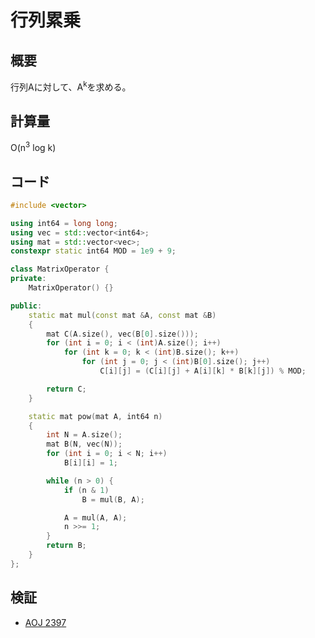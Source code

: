 # 行列累乗
## 概要
行列Aに対して、A<sup>k</sup>を求める。

## 計算量
O(n<sup>3</sup> log k)

## コード
```cpp
#include <vector>

using int64 = long long;
using vec = std::vector<int64>;
using mat = std::vector<vec>;
constexpr static int64 MOD = 1e9 + 9;

class MatrixOperator {
private:
    MatrixOperator() {}

public:
    static mat mul(const mat &A, const mat &B)
    {
        mat C(A.size(), vec(B[0].size()));
        for (int i = 0; i < (int)A.size(); i++)
            for (int k = 0; k < (int)B.size(); k++)
                for (int j = 0; j < (int)B[0].size(); j++)
                    C[i][j] = (C[i][j] + A[i][k] * B[k][j]) % MOD;

        return C;
    }

    static mat pow(mat A, int64 n)
    {
        int N = A.size();
        mat B(N, vec(N));
        for (int i = 0; i < N; i++)
            B[i][i] = 1;

        while (n > 0) {
            if (n & 1)
                B = mul(B, A);

            A = mul(A, A);
            n >>= 1;
        }
        return B;
    }
};
```

## 検証
- [AOJ 2397](https://onlinejudge.u-aizu.ac.jp/challenges/search/titles/2397)
